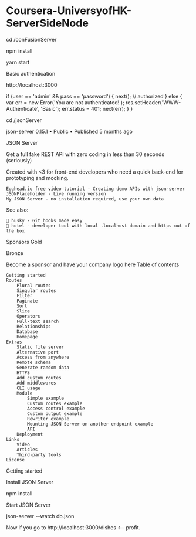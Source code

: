 # Coursera-UniversyofHK-ServerSideNode


cd /conFusionServer

npm install

yarn start


Basic authentication 


http://localhost:3000

  if (user == 'admin' && pass == 'password') {
    next(); // authorized
  } else {
    var err = new Error('You are not authenticated!');
    res.setHeader('WWW-Authenticate', 'Basic');
    err.status = 401;
    next(err);
  }
}



cd /jsonServer

json-server
0.15.1 • Public • Published 5 months ago

JSON Server

Get a full fake REST API with zero coding in less than 30 seconds (seriously)

Created with <3 for front-end developers who need a quick back-end for prototyping and mocking.

    Egghead.io free video tutorial - Creating demo APIs with json-server
    JSONPlaceholder - Live running version
    My JSON Server - no installation required, use your own data

See also:

    🐶 husky - Git hooks made easy
    🏨 hotel - developer tool with local .localhost domain and https out of the box

Sponsors
Gold

Bronze

 

Become a sponsor and have your company logo here
Table of contents

    Getting started
    Routes
        Plural routes
        Singular routes
        Filter
        Paginate
        Sort
        Slice
        Operators
        Full-text search
        Relationships
        Database
        Homepage
    Extras
        Static file server
        Alternative port
        Access from anywhere
        Remote schema
        Generate random data
        HTTPS
        Add custom routes
        Add middlewares
        CLI usage
        Module
            Simple example
            Custom routes example
            Access control example
            Custom output example
            Rewriter example
            Mounting JSON Server on another endpoint example
            API
        Deployment
    Links
        Video
        Articles
        Third-party tools
    License

Getting started

Install JSON Server

npm install

Start JSON Server

json-server --watch db.json

Now if you go to http://localhost:3000/dishes  <-- profit.
